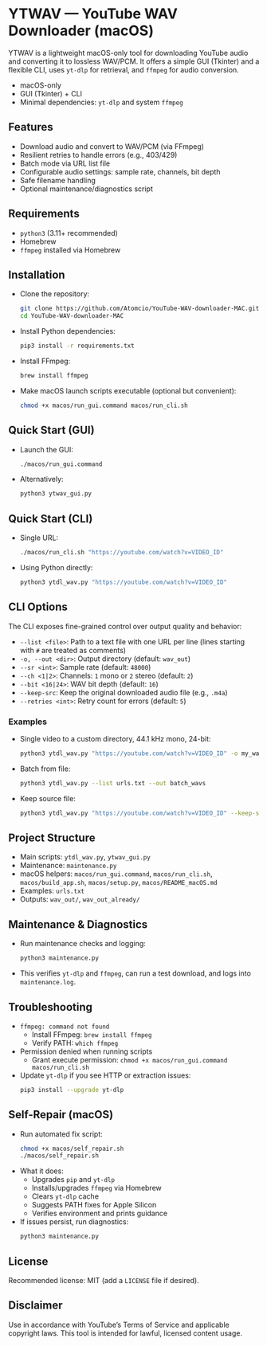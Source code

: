 # YTWAV — YouTube WAV Downloader (macOS)

YTWAV is a lightweight macOS-only tool for downloading YouTube audio and converting it to lossless WAV/PCM. It offers a simple GUI (Tkinter) and a flexible CLI, uses `yt-dlp` for retrieval, and `ffmpeg` for audio conversion.

- macOS-only
- GUI (Tkinter) + CLI
- Minimal dependencies: `yt-dlp` and system `ffmpeg`

## Features
- Download audio and convert to WAV/PCM (via FFmpeg)
- Resilient retries to handle errors (e.g., 403/429)
- Batch mode via URL list file
- Configurable audio settings: sample rate, channels, bit depth
- Safe filename handling
- Optional maintenance/diagnostics script

## Requirements
- `python3` (3.11+ recommended)
- Homebrew
- `ffmpeg` installed via Homebrew

## Installation
- Clone the repository:
  ```bash
  git clone https://github.com/Atomcio/YouTube-WAV-downloader-MAC.git
  cd YouTube-WAV-downloader-MAC
  ```
- Install Python dependencies:
  ```bash
  pip3 install -r requirements.txt
  ```
- Install FFmpeg:
  ```bash
  brew install ffmpeg
  ```
- Make macOS launch scripts executable (optional but convenient):
  ```bash
  chmod +x macos/run_gui.command macos/run_cli.sh
  ```

## Quick Start (GUI)
- Launch the GUI:
  ```bash
  ./macos/run_gui.command
  ```
- Alternatively:
  ```bash
  python3 ytwav_gui.py
  ```

## Quick Start (CLI)
- Single URL:
  ```bash
  ./macos/run_cli.sh "https://youtube.com/watch?v=VIDEO_ID"
  ```
- Using Python directly:
  ```bash
  python3 ytdl_wav.py "https://youtube.com/watch?v=VIDEO_ID"
  ```

## CLI Options
The CLI exposes fine-grained control over output quality and behavior:
- `--list <file>`: Path to a text file with one URL per line (lines starting with `#` are treated as comments)
- `-o, --out <dir>`: Output directory (default: `wav_out`)
- `--sr <int>`: Sample rate (default: `48000`)
- `--ch <1|2>`: Channels: `1` mono or `2` stereo (default: `2`)
- `--bit <16|24>`: WAV bit depth (default: `16`)
- `--keep-src`: Keep the original downloaded audio file (e.g., `.m4a`)
- `--retries <int>`: Retry count for errors (default: `5`)

### Examples
- Single video to a custom directory, 44.1 kHz mono, 24-bit:
  ```bash
  python3 ytdl_wav.py "https://youtube.com/watch?v=VIDEO_ID" -o my_wavs --sr 44100 --ch 1 --bit 24
  ```
- Batch from file:
  ```bash
  python3 ytdl_wav.py --list urls.txt --out batch_wavs
  ```
- Keep source file:
  ```bash
  python3 ytdl_wav.py "https://youtube.com/watch?v=VIDEO_ID" --keep-src
  ```

## Project Structure
- Main scripts: `ytdl_wav.py`, `ytwav_gui.py`
- Maintenance: `maintenance.py`
- macOS helpers: `macos/run_gui.command`, `macos/run_cli.sh`, `macos/build_app.sh`, `macos/setup.py`, `macos/README_macOS.md`
- Examples: `urls.txt`
- Outputs: `wav_out/`, `wav_out_already/`

## Maintenance & Diagnostics
- Run maintenance checks and logging:
  ```bash
  python3 maintenance.py
  ```
- This verifies `yt-dlp` and `ffmpeg`, can run a test download, and logs into `maintenance.log`.

## Troubleshooting
- `ffmpeg: command not found`
  - Install FFmpeg: `brew install ffmpeg`
  - Verify PATH: `which ffmpeg`
- Permission denied when running scripts
  - Grant execute permission: `chmod +x macos/run_gui.command macos/run_cli.sh`
- Update `yt-dlp` if you see HTTP or extraction issues:
  ```bash
  pip3 install --upgrade yt-dlp
  ```

## Self-Repair (macOS)
- Run automated fix script:
  ```bash
  chmod +x macos/self_repair.sh
  ./macos/self_repair.sh
  ```
- What it does:
  - Upgrades `pip` and `yt-dlp`
  - Installs/upgrades `ffmpeg` via Homebrew
  - Clears `yt-dlp` cache
  - Suggests PATH fixes for Apple Silicon
  - Verifies environment and prints guidance
- If issues persist, run diagnostics:
  ```bash
  python3 maintenance.py
  ```

## License
Recommended license: MIT (add a `LICENSE` file if desired).

## Disclaimer
Use in accordance with YouTube’s Terms of Service and applicable copyright laws. This tool is intended for lawful, licensed content usage.